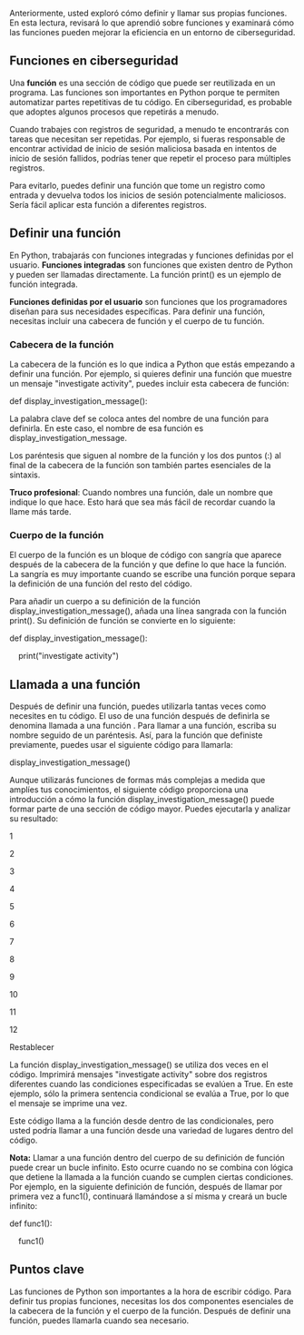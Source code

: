 
Anteriormente, usted exploró cómo definir y llamar sus propias funciones. En esta lectura, revisará lo que aprendió sobre funciones y examinará cómo las funciones pueden mejorar la eficiencia en un entorno de ciberseguridad.

## Funciones en ciberseguridad

Una **función** es una sección de código que puede ser reutilizada en un programa. Las funciones son importantes en Python porque te permiten automatizar partes repetitivas de tu código. En ciberseguridad, es probable que adoptes algunos procesos que repetirás a menudo.

Cuando trabajes con registros de seguridad, a menudo te encontrarás con tareas que necesitan ser repetidas. Por ejemplo, si fueras responsable de encontrar actividad de inicio de sesión maliciosa basada en intentos de inicio de sesión fallidos, podrías tener que repetir el proceso para múltiples registros.

Para evitarlo, puedes definir una función que tome un registro como entrada y devuelva todos los inicios de sesión potencialmente maliciosos. Sería fácil aplicar esta función a diferentes registros.

## Definir una función

En Python, trabajarás con funciones integradas y funciones definidas por el usuario. **Funciones integradas** son funciones que existen dentro de Python y pueden ser llamadas directamente. La función print() es un ejemplo de función integrada.

**Funciones definidas por el usuario** son funciones que los programadores diseñan para sus necesidades específicas. Para definir una función, necesitas incluir una cabecera de función y el cuerpo de tu función.

### **Cabecera de la función**

La cabecera de la función es lo que indica a Python que estás empezando a definir una función. Por ejemplo, si quieres definir una función que muestre un mensaje "investigate activity", puedes incluir esta cabecera de función:

def display_investigation_message():

La palabra clave def se coloca antes del nombre de una función para definirla. En este caso, el nombre de esa función es display_investigation_message.

Los paréntesis que siguen al nombre de la función y los dos puntos (:) al final de la cabecera de la función son también partes esenciales de la sintaxis.

**Truco profesional**: Cuando nombres una función, dale un nombre que indique lo que hace. Esto hará que sea más fácil de recordar cuando la llame más tarde.

### **Cuerpo de la función**

El cuerpo de la función es un bloque de código con sangría que aparece después de la cabecera de la función y que define lo que hace la función. La sangría es muy importante cuando se escribe una función porque separa la definición de una función del resto del código.

Para añadir un cuerpo a su definición de la función display_investigation_message(), añada una línea sangrada con la función print(). Su definición de función se convierte en lo siguiente:

def display_investigation_message():

    print("investigate activity")

## Llamada a una función

Después de definir una función, puedes utilizarla tantas veces como necesites en tu código. El uso de una función después de definirla se denomina llamada a una función . Para llamar a una función, escriba su nombre seguido de un paréntesis. Así, para la función que definiste previamente, puedes usar el siguiente código para llamarla:

display_investigation_message()

Aunque utilizarás funciones de formas más complejas a medida que amplíes tus conocimientos, el siguiente código proporciona una introducción a cómo la función display_investigation_message() puede formar parte de una sección de código mayor. Puedes ejecutarla y analizar su resultado:

1

2

3

4

5

6

7

8

9

10

11

12

Restablecer

La función display_investigation_message() se utiliza dos veces en el código. Imprimirá mensajes "investigate activity" sobre dos registros diferentes cuando las condiciones especificadas se evalúen a True. En este ejemplo, sólo la primera sentencia condicional se evalúa a True, por lo que el mensaje se imprime una vez.

Este código llama a la función desde dentro de las condicionales, pero usted podría llamar a una función desde una variedad de lugares dentro del código.

**Nota:** Llamar a una función dentro del cuerpo de su definición de función puede crear un bucle infinito. Esto ocurre cuando no se combina con lógica que detiene la llamada a la función cuando se cumplen ciertas condiciones. Por ejemplo, en la siguiente definición de función, después de llamar por primera vez a func1(), continuará llamándose a sí misma y creará un bucle infinito:

def func1():

    func1()

## Puntos clave

Las funciones de Python son importantes a la hora de escribir código. Para definir tus propias funciones, necesitas los dos componentes esenciales de la cabecera de la función y el cuerpo de la función. Después de definir una función, puedes llamarla cuando sea necesario.